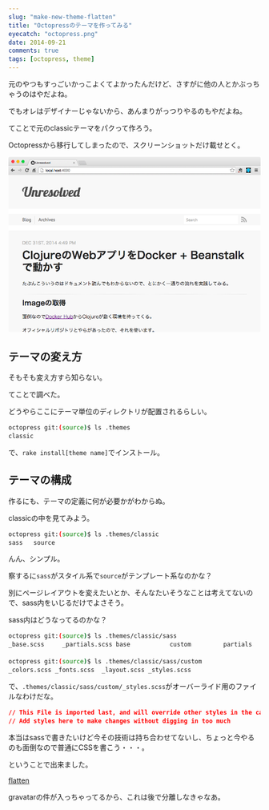 ```yaml
---
slug: "make-new-theme-flatten"
title: "Octopressのテーマを作ってみる"
eyecatch: "octopress.png"
date: 2014-09-21
comments: true
tags: [octopress, theme]
---
```


元のやつもすっごいかっこよくてよかったんだけど、さすがに他の人とかぶっちゃうのはやだよね。

でもオレはデザイナーじゃないから、あんまりがっつりやるのもやだよね。

てことで元のclassicテーマをパクって作ろう。

Octopressから移行してしまったので、スクリーンショットだけ載せとく。

[<img src="/images/2014-09-21/flatten.png" class="image" alt="flatten">](/images/2014-09-21/flatten.png)

## テーマの変え方

そもそも変え方すら知らない。

てことで調べた。

どうやらここにテーマ単位のディレクトリが配置されるらしい。

``` sh
octopress git:(source)$ ls .themes
classic
```

で、`rake install[theme name]`でインストール。

## テーマの構成

作るにも、テーマの定義に何が必要かがわからぬ。

classicの中を見てみよう。

``` sh
octopress git:(source)$ ls .themes/classic
sass   source
```

んん、シンプル。

察するに`sass`がスタイル系で`source`がテンプレート系なのかな？

別にページレイアウトを変えたいとか、そんなたいそうなことは考えてないので、sass内をいじるだけでよさそう。

sass内はどうなってるのかな？

``` sh
octopress git:(source)$ ls .themes/classic/sass
_base.scss     _partials.scss base           custom         partials       plugins        screen.scss

octopress git:(source)$ ls .themes/classic/sass/custom
_colors.scss _fonts.scss  _layout.scss _styles.scss
```

で、`.themes/classic/sass/custom/_styles.scss`がオーバーライド用のファイルなわけだな。

``` css
// This File is imported last, and will override other styles in the cascade
// Add styles here to make changes without digging in too much
```

本当はsassで書きたいけど今その技術は持ち合わせてないし、ちょっと今やるのも面倒なので普通にCSSを書こう・・・。

ということで出来ました。

[flatten](https://github.com/dim0627/flatten)

gravatarの件が入っちゃってるから、これは後で分離しなきゃなあ。
